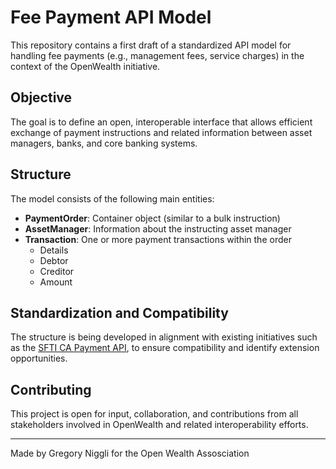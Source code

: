 # Fee Payment API Model

This repository contains a first draft of a standardized API model for handling fee payments (e.g., management fees, service charges) in the context of the OpenWealth initiative.

## Objective

The goal is to define an open, interoperable interface that allows efficient exchange of payment instructions and related information between asset managers, banks, and core banking systems.

## Structure

The model consists of the following main entities:

- **PaymentOrder**: Container object (similar to a bulk instruction)
- **AssetManager**: Information about the instructing asset manager
- **Transaction**: One or more payment transactions within the order  
  - Details  
  - Debtor  
  - Creditor  
  - Amount

## Standardization and Compatibility

The structure is being developed in alignment with existing initiatives such as the [SFTI CA Payment API](https://github.com/swissfintechinnovations/ca-payment), to ensure compatibility and identify extension opportunities.

## Contributing

This project is open for input, collaboration, and contributions from all stakeholders involved in OpenWealth and related interoperability efforts.

---

Made by Gregory Niggli for the Open Wealth Assosciation
